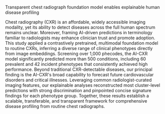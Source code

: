 Transparent chest radiograph foundation model enables explainable human disease profiling

Chest radiography (CXR) is an affordable, widely accessible imaging modality, yet its ability to detect diseases across the full human spectrum remains unclear. Moreover, framing AI-driven predictions in terminology familiar to radiologists may enhance clinician trust and promote adoption. This study applied a contrastively pretrained, multimodal foundation model to routine CXRs, inferring a diverse range of clinical phenotypes directly from image embeddings. Screening over 1,000 phecodes, the AI-CXR model significantly predicted more than 500 conditions, including 60 prevalent and 42 incident phenotypes that consistently achieved high performance. Beyond traditional CXR-detectable diseases, our principal finding is the AI-CXR's broad capability to forecast future cardiovascular disorders and critical illnesses. Leveraging common radiologist-curated imaging features, our explainable analyses reconstructed most cluster-level predictions with strong discrimination and pinpointed concise signature findings for each phenotype group. Together, these results establish a scalable, transferable, and transparent framework for comprehensive disease profiling from routine chest radiographs.
